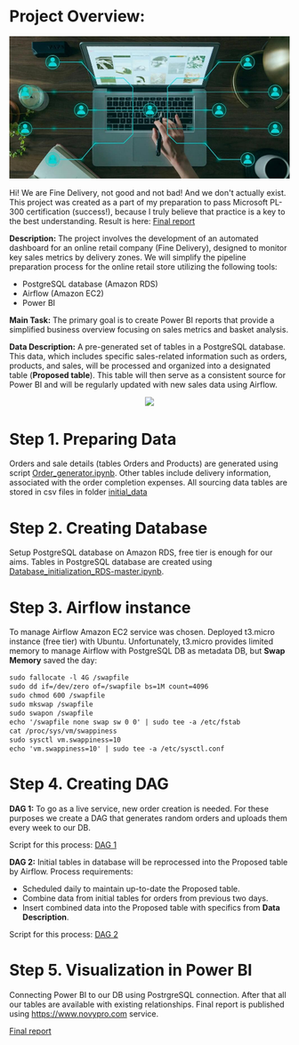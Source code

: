 # Project Overview:

<p align="center">
  <img src="https://github.com/AntonMiniazev/Fine_Delivery/blob/main/other/data-pipeline-architecture-purpose.jpg" />
</p>

Hi! We are Fine Delivery, not good and not bad! And we don't actually exist.
This project was created as a part of my preparation to pass Microsoft PL-300 certification (success!), because I truly believe that practice is a key to the best understanding.
Result is here: [Final report](https://www.novypro.com/project/fine-delivery-dashboard-power-bi)

**Description:** The project involves the development of an automated dashboard for an online retail company (Fine Delivery), designed to monitor key sales metrics by delivery zones. 
We will simplify the pipeline preparation process for the online retail store utilizing the following tools:
- PostgreSQL database (Amazon RDS)
- Airflow (Amazon EC2)
- Power BI

**Main Task:** The primary goal is to create Power BI reports that provide a simplified business overview focusing on sales metrics and basket analysis.

**Data Description:** A pre-generated set of tables in a PostgreSQL database. This data, which includes specific sales-related information such as orders, products, and sales, will be processed and organized into a designated table (**Proposed table**). This table will then serve as a consistent source for Power BI and will be regularly updated with new sales data using Airflow.

<p align="center">
  <img src="https://lucid.app/publicSegments/view/3564fc0c-9ef3-44a1-ba8b-819ac82206d3/image.png" />
</p>

# Step 1. Preparing Data

Orders and sale details (tables Orders and Products) are generated using script [Order_generator.ipynb](https://github.com/AntonMiniazev/Fine_Delivery/blob/main/project_notebooks/Order_generator-master.ipynb).
Other tables include delivery information, associated with the order completion expenses.
All sourcing data tables are stored in csv files in folder [initial_data](https://github.com/AntonMiniazev/Fine_Delivery/tree/main/project_notebooks)

# Step 2. Creating Database

Setup PostgreSQL database on Amazon RDS, free tier is enough for our aims. 
Tables in PostgreSQL database are created using [Database_initialization_RDS-master.ipynb](https://github.com/AntonMiniazev/Fine_Delivery/blob/main/project_notebooks/Database_initialization_RDS-master.ipynb).

# Step 3. Airflow instance

To manage Airflow Amazon EC2 service was chosen. Deployed t3.micro instance (free tier) with Ubuntu. 
Unfortunately, t3.micro provides limited memory to manage Airflow with PostgreSQL DB as metadata DB, but **Swap Memory** saved the day:
```console
sudo fallocate -l 4G /swapfile
sudo dd if=/dev/zero of=/swapfile bs=1M count=4096
sudo chmod 600 /swapfile
sudo mkswap /swapfile
sudo swapon /swapfile
echo '/swapfile none swap sw 0 0' | sudo tee -a /etc/fstab
cat /proc/sys/vm/swappiness
sudo sysctl vm.swappiness=10
echo 'vm.swappiness=10' | sudo tee -a /etc/sysctl.conf
```

# Step 4. Creating DAG

**DAG 1:** To go as a live service, new order creation is needed. For these purposes we create a DAG that generates random orders and uploads them every week to our DB.

Script for this process: [DAG 1](https://github.com/AntonMiniazev/Fine_Delivery/blob/main/DAGs/dag_load_order_data-master.py)

**DAG 2:** Initial tables in database will be reprocessed into the Proposed table by Airflow. 
Process requirements:
- Scheduled daily to maintain up-to-date the Proposed table.
- Combine data from initial tables for orders from previous two days.
- Insert combined data into the Proposed table with specifics from **Data Description**.

Script for this process: [DAG 2](https://github.com/AntonMiniazev/Fine_Delivery/blob/main/DAGs/dag_zone_economy-master.py)

# Step 5. Visualization in Power BI

Connecting Power BI to our DB using PostrgreSQL connection. After that all our tables are available with existing relationships.
Final report is published using https://www.novypro.com service.

[Final report](https://www.novypro.com/project/fine-delivery-dashboard-power-bi)

